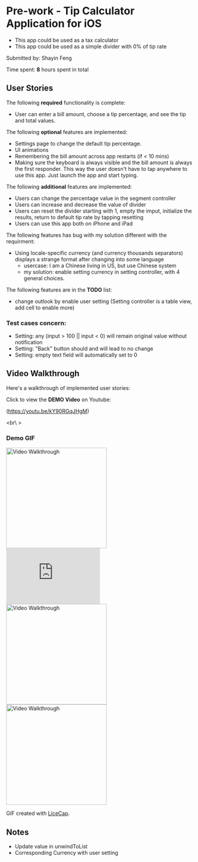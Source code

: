 # Pre-work - Tip Calculator Application for iOS

- This app could be used as a tax calculator
- This app could be used as a simple divider with 0% of tip rate


Submitted by: Shayin Feng

Time spent: **8** hours spent in total

## User Stories

The following **required** functionality is complete:
* User can enter a bill amount, choose a tip percentage, and see the tip and total values.

The following **optional** features are implemented:
* Settings page to change the default tip percentage.
* UI animations
* Remembering the bill amount across app restarts (if < 10 mins)
* Making sure the keyboard is always visible and the bill amount is always the first responder. This way the user doesn't have to tap anywhere to use this app. Just launch the app and start typing.

The following **additional** features are implemented:

- Users can change the percentage value in the segment controller
- Users can increase and decrease the value of divider
- Users can reset the divider starting with 1, empty the imput, initialize the results, return to default tip rate by tapping resetting
- Users can use this app both on iPhone and iPad

The following features has bug with my solution different with the requirment:

- Using locale-specific currency (and currency thousands separators) displays a strange format after changing into some language
	- usercase: I am a Chinese living in US, but use Chinese system
	- my solution: enable setting currency in setting controller, with 4 general choices.

The following features are in the **TODO** list:

- change outlook by enable user setting (Setting controller is a table view, add cell to enable more)

### Test cases concern:
- Setting: any (input > 100 || input < 0) will remain original value without notification
- Setting: "Back" button should and will lead to no change
- Setting: empty text field will automatically set to 0

## Video Walkthrough 

Here's a walkthrough of implemented user stories:

Click to view the **DEMO Video** on Youtube:

(https://youtu.be/kY90RGqJHgM)

<br\ >
### Demo GIF

<img src='http://i.imgur.com/VCNt2B6.gif' title='tip calculation' width='270' alt='Video Walkthrough' />

<iframe class="imgur-embed" width="50%"  frameborder="0" src="http://i.imgur.com/8qbsoRN.gifv#embed"></iframe>


<img src='http://i.imgur.com/U3LKSXz.gif' title='restarting' width='270' alt='Video Walkthrough' />


<img src='http://i.imgur.com/RfFObzW.gif' title='currency' width='270' alt='Video Walkthrough' />

GIF created with [LiceCap](http://www.cockos.com/licecap/).

## Notes

- Update value in unwindToList
- Corresponding Currency with user setting

